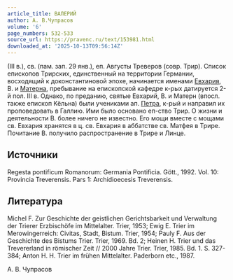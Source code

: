 ```yaml
---
article_title: ВАЛЕРИЙ
author: А. В.Чупрасов
volume: '6'
page_numbers: 532-533
source_url: https://pravenc.ru/text/153981.html
downloaded_at: '2025-10-13T09:56:14Z'
---
```


(III в.), св. (пам. зап. 29 янв.), еп. Августы Треверов (совр. Трир). Список епископов Трирских, единственный на территории Германии, восходящий к доконстантиновой эпохе, начинается именами [Евхария](https://pravenc.ru/text/Евхария.html), В. и [Матерна](https://pravenc.ru/text/Матерна.html), пребывание на епископской кафедре к-рых датируется 2-й пол. III в. Однако, по преданию, святые Евхарий, В. и Матерн (впосл. также епископ Кёльна) были учениками ап. [Петра](https://pravenc.ru/text/Петр.html), к-рый и направил их проповедовать в Галлию. Ими было основано еп-ство Трир. О жизни и деятельности В. более ничего не известно. Его мощи вместе с мощами св. Евхария хранятся в ц. св. Евхария в аббатстве св. Матфея в Трире. Почитание В. получило распространение в Трире и Линце.

## Источники

Regesta pontificum Romanorum: Germania Pontificia. Gött., 1992. Vol. 10: Provincia Treverensis. Pars 1: Archidioecesis Treverensis.

## Литература

Michel F. Zur Geschichte der geistlichen Gerichtsbarkeit und Verwaltung der Trierer Erzbischöfe im Mittelalter. Trier, 1953; Ewig E. Trier im Merowingerreich: Civitas, Stadt, Bistum. Trier, 1954; Pauly F. Aus der Geschichte des Bistums Trier. Trier, 1969. Bd. 2; Heinen H. Trier und das Trevererland in römischer Zeit // 2000 Jahre Trier. Trier, 1985. Bd. 1. S. 327-384; Anton H. H. Trier im frühen Mittelalter. Paderborn etc., 1987.

А. В.  Чупрасов
